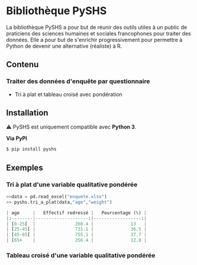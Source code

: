 # Bibliothèque PySHS

La bibliothèque PySHS a pour but de réunir des outils utiles à un public de praticiens des sciences humaines et sociales francophones pour traiter des données. Elle a pour but de s'enrichir progressivement pour permettre à Python de devenir une alternative (réaliste) à R.

## Contenu

### Traiter des données d'enquête par questionnaire

- Tri à plat et tableau croisé avec pondération

## Installation

:warning: PySHS est uniquement compatible avec **Python 3**.

**Via PyPI**

```sh
$ pip install pyshs
```

## Exemples

### Tri à plat d'une variable qualitative pondérée

```python
>>data = pd.read_excel("enquete.xlsx")
>> pyshs.tri_a_plat(data,"age","weight")

| age     |   Effectif redressé |   Pourcentage (%) |
|:--------|--------------------:|------------------:|
| [0-25[  |               260.4 |              13   |
| [25-45[ |               731.1 |              36.5 |
| [45-65[ |               755.1 |              37.7 |
| [65+    |               256.4 |              12.8 |
```

### Tableau croisé d'une variable qualitative pondérée